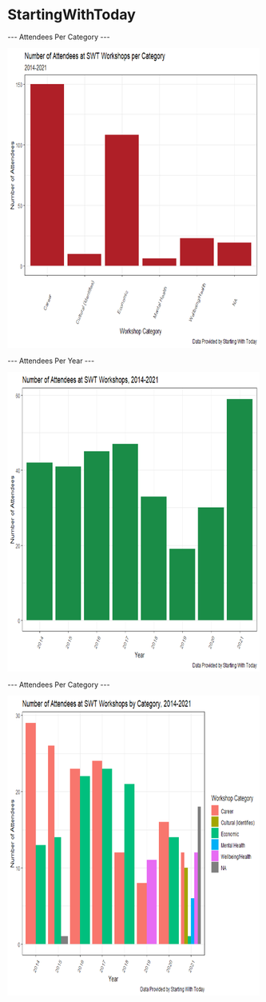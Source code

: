 # StartingWithToday

--- Attendees Per Category ---

<p align="center">
  <img src="Output/Attendees_per_cat_Aggregated.png" height="600" width="800"></img>
</p>

--- Attendees Per Year ---

<p align="center">
  <img src="Output/Attendees_per_year.png" height="600" width="800"></img>
</p>

--- Attendees Per Category ---

<p align="center">
  <img src="Output/Attendees_by_WkshpCat.png" height="600" width="800"></img>
</p>

